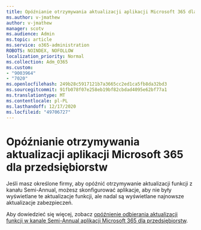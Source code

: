 ```yaml
---
title: Opóźnianie otrzymywania aktualizacji aplikacji Microsoft 365 dla przedsiębiorstw
ms.author: v-jmathew
author: v-jmathew
manager: scotv
ms.audience: Admin
ms.topic: article
ms.service: o365-administration
ROBOTS: NOINDEX, NOFOLLOW
localization_priority: Normal
ms.collection: Adm_O365
ms.custom:
- "9003964"
- "7020"
ms.openlocfilehash: 249b28c5917121b7a3665cc2ed1ca5fb8da32bd3
ms.sourcegitcommit: 91fb078f07e258eb19bf82cbdad4095e62bf77a1
ms.translationtype: MT
ms.contentlocale: pl-PL
ms.lasthandoff: 12/17/2020
ms.locfileid: "49706727"
---
```

# <a name="delay-receiving-updates-to-microsoft-365-apps-for-enterprise"></a>Opóźnianie otrzymywania aktualizacji aplikacji Microsoft 365 dla przedsiębiorstw

Jeśli masz określone firmy, aby opóźnić otrzymywanie aktualizacji funkcji z kanału Semi-Annual, możesz skonfigurować aplikacje, aby nie były wyświetlane te aktualizacje funkcji, ale nadal są wyświetlane najnowsze aktualizacje zabezpieczeń.

Aby dowiedzieć się więcej, zobacz [opóźnienie odbierania aktualizacji funkcji w kanale Semi-Annual aplikacji Microsoft 365 dla przedsiębiorstw](https://go.microsoft.com/fwlink/?linkid=2109533).
